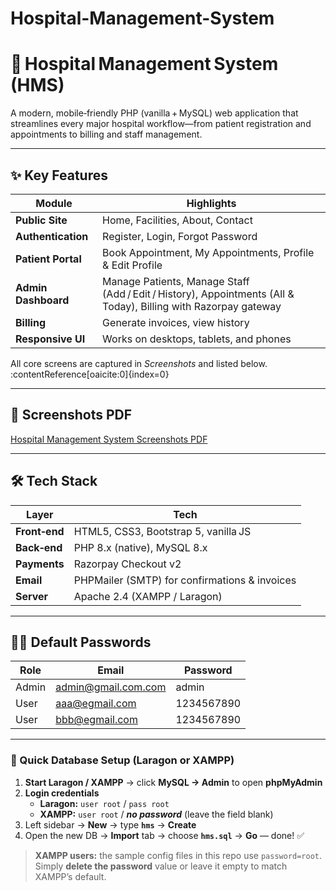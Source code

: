 # Hospital-Management-System

# 🏥 Hospital Management System (HMS)

A modern, mobile‑friendly PHP (vanilla + MySQL) web application that streamlines every major hospital workflow—from patient registration and appointments to billing and staff management.


---

## ✨ Key Features

| Module | Highlights |
|--------|------------|
| **Public Site** | Home, Facilities, About, Contact |
| **Authentication** | Register, Login, Forgot Password |
| **Patient Portal** | Book Appointment, My Appointments, Profile & Edit Profile |
| **Admin Dashboard** | Manage Patients, Manage Staff (Add / Edit / History), Appointments (All & Today), Billing with Razorpay gateway |
| **Billing** | Generate invoices, view history |
| **Responsive UI** | Works on desktops, tablets, and phones |

All core screens are captured in *Screenshots* and listed below. :contentReference[oaicite:0]{index=0}

---

## 📸 Screenshots PDF
[Hospital Management System Screenshots PDF](Screenshots.pdf)

---

## 🛠️ Tech Stack

| Layer | Tech |
|-------|------|
| **Front‑end** | HTML5, CSS3, Bootstrap 5, vanilla JS |
| **Back‑end** | PHP 8.x (native), MySQL 8.x |
| **Payments** | Razorpay Checkout v2 |
| **Email** | PHPMailer (SMTP) for confirmations & invoices |
| **Server** | Apache 2.4 (XAMPP / Laragon) |

---
## 🧑‍💼 Default Passwords
| Role    | Email                                               | Password   |
| ------- | --------------------------------------------------- | ---------- |
| Admin   | [admin@gmail.com.com](mailto:admin@hms.com)               | admin   |
| User | [aaa@egmail.com](mailto:john.doe@example.com) | 1234567890 |
| User | [bbb@egmail.com](mailto:john.doe@example.com) | 1234567890 |

---

### 🐬 Quick Database Setup (Laragon **or** XAMPP)

1. **Start Laragon / XAMPP** → click **MySQL → Admin** to open **phpMyAdmin**  
2. **Login credentials**  
   - **Laragon:** `user root` / `pass root`  
   - **XAMPP:** `user root` / **_no password_** (leave the field blank)  
3. Left sidebar → **New** → type **`hms`** → **Create**  
4. Open the new DB → **Import** tab → choose **`hms.sql`** → **Go** — done! ✅  

> **XAMPP users:** the sample config files in this repo use `password=root`.  
> Simply **delete the password** value or leave it empty to match XAMPP’s default.






